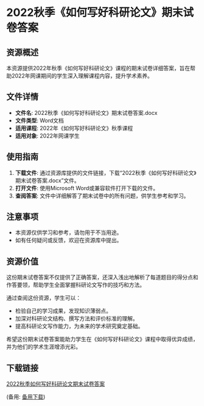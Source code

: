  # 2022秋季《如何写好科研论文》期末试卷答案

 ## 资源概述

 本资源提供2022年秋季《如何写好科研论文》课程的期末试卷详细答案，旨在帮助2022年网课期间的学生深入理解课程内容，提升学术素养。

 ## 文件详情

 - **文件名**: 2022秋季《如何写好科研论文》期末试卷答案.docx
 - **文件类型**: Word文档
 - **适用课程**: 2022年《如何写好科研论文》秋季课程
 - **适用对象**: 2022年网课学生

 ## 使用指南

 1. **下载文件**: 通过资源库提供的文件链接，下载“2022秋季《如何写好科研论文》期末试卷答案.docx”文件。
 2. **打开文件**: 使用Microsoft Word或兼容软件打开下载的文件。
 3. **查阅答案**: 文件中详细解答了期末试卷中的所有问题，供学生参考和学习。

 ## 注意事项

 - 本资源仅供学习和参考，请勿用于不当用途。
 - 如有任何疑问或反馈，欢迎在资源库中提出。

 ## 资源价值

 这份期末试卷答案不仅提供了正确答案，还深入浅出地解析了每道题目的得分点和作答要领，帮助学生全面掌握科研论文写作的技巧和方法。

 通过查阅这份资源，学生可以：

 - 检验自己的学习成果，发现知识薄弱点。
 - 加深对科研论文结构、撰写方法和评价标准的理解。
 - 提高科研论文写作能力，为未来的学术研究奠定基础。

 希望这份期末试卷答案能助力学生在《如何写好科研论文》课程中取得优异成绩，并为他们的学术生涯增添光彩。

 ## 下载链接
 [2022秋季如何写好科研论文期末试卷答案](https://pan.quark.cn/s/f40021ca0269) 

 (备用: [备用下载](https://pan.baidu.com/s/1ZSj3rgnHcA3_c73Rf1DgnQ?pwd=1234))
